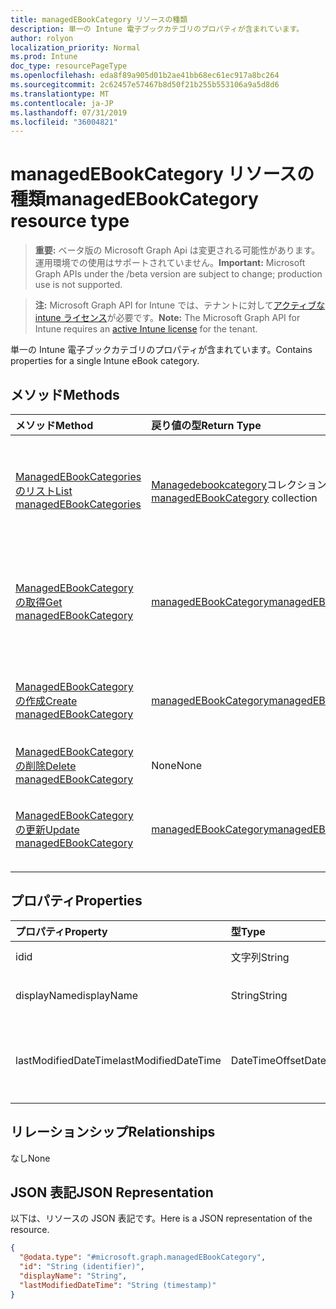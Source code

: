 ```yaml
---
title: managedEBookCategory リソースの種類
description: 単一の Intune 電子ブックカテゴリのプロパティが含まれています。
author: rolyon
localization_priority: Normal
ms.prod: Intune
doc_type: resourcePageType
ms.openlocfilehash: eda8f89a905d01b2ae41bb68ec61ec917a8bc264
ms.sourcegitcommit: 2c62457e57467b8d50f21b255b553106a9a5d8d6
ms.translationtype: MT
ms.contentlocale: ja-JP
ms.lasthandoff: 07/31/2019
ms.locfileid: "36004821"
---
```

# <a name="managedebookcategory-resource-type"></a><span data-ttu-id="bcc96-103">managedEBookCategory リソースの種類</span><span class="sxs-lookup"><span data-stu-id="bcc96-103">managedEBookCategory resource type</span></span>

> <span data-ttu-id="bcc96-104">**重要:** ベータ版の Microsoft Graph Api は変更される可能性があります。運用環境での使用はサポートされていません。</span><span class="sxs-lookup"><span data-stu-id="bcc96-104">**Important:** Microsoft Graph APIs under the /beta version are subject to change; production use is not supported.</span></span>

> <span data-ttu-id="bcc96-105">**注:** Microsoft Graph API for Intune では、テナントに対して[アクティブな intune ライセンス](https://go.microsoft.com/fwlink/?linkid=839381)が必要です。</span><span class="sxs-lookup"><span data-stu-id="bcc96-105">**Note:** The Microsoft Graph API for Intune requires an [active Intune license](https://go.microsoft.com/fwlink/?linkid=839381) for the tenant.</span></span>

<span data-ttu-id="bcc96-106">単一の Intune 電子ブックカテゴリのプロパティが含まれています。</span><span class="sxs-lookup"><span data-stu-id="bcc96-106">Contains properties for a single Intune eBook category.</span></span>

## <a name="methods"></a><span data-ttu-id="bcc96-107">メソッド</span><span class="sxs-lookup"><span data-stu-id="bcc96-107">Methods</span></span>
|<span data-ttu-id="bcc96-108">メソッド</span><span class="sxs-lookup"><span data-stu-id="bcc96-108">Method</span></span>|<span data-ttu-id="bcc96-109">戻り値の型</span><span class="sxs-lookup"><span data-stu-id="bcc96-109">Return Type</span></span>|<span data-ttu-id="bcc96-110">説明</span><span class="sxs-lookup"><span data-stu-id="bcc96-110">Description</span></span>|
|:---|:---|:---|
|[<span data-ttu-id="bcc96-111">ManagedEBookCategories のリスト</span><span class="sxs-lookup"><span data-stu-id="bcc96-111">List managedEBookCategories</span></span>](../api/intune-books-managedebookcategory-list.md)|<span data-ttu-id="bcc96-112">[Managedebookcategory](../resources/intune-books-managedebookcategory.md)コレクション</span><span class="sxs-lookup"><span data-stu-id="bcc96-112">[managedEBookCategory](../resources/intune-books-managedebookcategory.md) collection</span></span>|<span data-ttu-id="bcc96-113">[Managedebookcategory](../resources/intune-books-managedebookcategory.md)オブジェクトのプロパティとリレーションシップをリストします。</span><span class="sxs-lookup"><span data-stu-id="bcc96-113">List properties and relationships of the [managedEBookCategory](../resources/intune-books-managedebookcategory.md) objects.</span></span>|
|[<span data-ttu-id="bcc96-114">ManagedEBookCategory の取得</span><span class="sxs-lookup"><span data-stu-id="bcc96-114">Get managedEBookCategory</span></span>](../api/intune-books-managedebookcategory-get.md)|[<span data-ttu-id="bcc96-115">managedEBookCategory</span><span class="sxs-lookup"><span data-stu-id="bcc96-115">managedEBookCategory</span></span>](../resources/intune-books-managedebookcategory.md)|<span data-ttu-id="bcc96-116">[Managedebookcategory](../resources/intune-books-managedebookcategory.md)オブジェクトのプロパティとリレーションシップを読み取ります。</span><span class="sxs-lookup"><span data-stu-id="bcc96-116">Read properties and relationships of the [managedEBookCategory](../resources/intune-books-managedebookcategory.md) object.</span></span>|
|[<span data-ttu-id="bcc96-117">ManagedEBookCategory の作成</span><span class="sxs-lookup"><span data-stu-id="bcc96-117">Create managedEBookCategory</span></span>](../api/intune-books-managedebookcategory-create.md)|[<span data-ttu-id="bcc96-118">managedEBookCategory</span><span class="sxs-lookup"><span data-stu-id="bcc96-118">managedEBookCategory</span></span>](../resources/intune-books-managedebookcategory.md)|<span data-ttu-id="bcc96-119">新しい[Managedebookcategory](../resources/intune-books-managedebookcategory.md)オブジェクトを作成します。</span><span class="sxs-lookup"><span data-stu-id="bcc96-119">Create a new [managedEBookCategory](../resources/intune-books-managedebookcategory.md) object.</span></span>|
|[<span data-ttu-id="bcc96-120">ManagedEBookCategory の削除</span><span class="sxs-lookup"><span data-stu-id="bcc96-120">Delete managedEBookCategory</span></span>](../api/intune-books-managedebookcategory-delete.md)|<span data-ttu-id="bcc96-121">None</span><span class="sxs-lookup"><span data-stu-id="bcc96-121">None</span></span>|<span data-ttu-id="bcc96-122">[Managedebookcategory](../resources/intune-books-managedebookcategory.md)を削除します。</span><span class="sxs-lookup"><span data-stu-id="bcc96-122">Deletes a [managedEBookCategory](../resources/intune-books-managedebookcategory.md).</span></span>|
|[<span data-ttu-id="bcc96-123">ManagedEBookCategory の更新</span><span class="sxs-lookup"><span data-stu-id="bcc96-123">Update managedEBookCategory</span></span>](../api/intune-books-managedebookcategory-update.md)|[<span data-ttu-id="bcc96-124">managedEBookCategory</span><span class="sxs-lookup"><span data-stu-id="bcc96-124">managedEBookCategory</span></span>](../resources/intune-books-managedebookcategory.md)|<span data-ttu-id="bcc96-125">[Managedebookcategory](../resources/intune-books-managedebookcategory.md)オブジェクトのプロパティを更新します。</span><span class="sxs-lookup"><span data-stu-id="bcc96-125">Update the properties of a [managedEBookCategory](../resources/intune-books-managedebookcategory.md) object.</span></span>|

## <a name="properties"></a><span data-ttu-id="bcc96-126">プロパティ</span><span class="sxs-lookup"><span data-stu-id="bcc96-126">Properties</span></span>
|<span data-ttu-id="bcc96-127">プロパティ</span><span class="sxs-lookup"><span data-stu-id="bcc96-127">Property</span></span>|<span data-ttu-id="bcc96-128">型</span><span class="sxs-lookup"><span data-stu-id="bcc96-128">Type</span></span>|<span data-ttu-id="bcc96-129">説明</span><span class="sxs-lookup"><span data-stu-id="bcc96-129">Description</span></span>|
|:---|:---|:---|
|<span data-ttu-id="bcc96-130">id</span><span class="sxs-lookup"><span data-stu-id="bcc96-130">id</span></span>|<span data-ttu-id="bcc96-131">文字列</span><span class="sxs-lookup"><span data-stu-id="bcc96-131">String</span></span>|<span data-ttu-id="bcc96-132">エンティティのキー。</span><span class="sxs-lookup"><span data-stu-id="bcc96-132">The key of the entity.</span></span>|
|<span data-ttu-id="bcc96-133">displayName</span><span class="sxs-lookup"><span data-stu-id="bcc96-133">displayName</span></span>|<span data-ttu-id="bcc96-134">String</span><span class="sxs-lookup"><span data-stu-id="bcc96-134">String</span></span>|<span data-ttu-id="bcc96-135">EBook カテゴリの名前を指定します。</span><span class="sxs-lookup"><span data-stu-id="bcc96-135">The name of the eBook category.</span></span>|
|<span data-ttu-id="bcc96-136">lastModifiedDateTime</span><span class="sxs-lookup"><span data-stu-id="bcc96-136">lastModifiedDateTime</span></span>|<span data-ttu-id="bcc96-137">DateTimeOffset</span><span class="sxs-lookup"><span data-stu-id="bcc96-137">DateTimeOffset</span></span>|<span data-ttu-id="bcc96-138">ManagedEBookCategory が最後に変更された日付と時刻。</span><span class="sxs-lookup"><span data-stu-id="bcc96-138">The date and time the ManagedEBookCategory was last modified.</span></span>|

## <a name="relationships"></a><span data-ttu-id="bcc96-139">リレーションシップ</span><span class="sxs-lookup"><span data-stu-id="bcc96-139">Relationships</span></span>
<span data-ttu-id="bcc96-140">なし</span><span class="sxs-lookup"><span data-stu-id="bcc96-140">None</span></span>

## <a name="json-representation"></a><span data-ttu-id="bcc96-141">JSON 表記</span><span class="sxs-lookup"><span data-stu-id="bcc96-141">JSON Representation</span></span>
<span data-ttu-id="bcc96-142">以下は、リソースの JSON 表記です。</span><span class="sxs-lookup"><span data-stu-id="bcc96-142">Here is a JSON representation of the resource.</span></span>
<!-- {
  "blockType": "resource",
  "keyProperty": "id",
  "@odata.type": "microsoft.graph.managedEBookCategory"
}
-->
``` json
{
  "@odata.type": "#microsoft.graph.managedEBookCategory",
  "id": "String (identifier)",
  "displayName": "String",
  "lastModifiedDateTime": "String (timestamp)"
}
```





